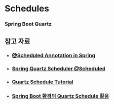# Schedules

### Spring Boot Quartz

## 참고 자료

- ### [@Scheduled Annotation in Spring](https://www.baeldung.com/spring-scheduled-tasks)


- ### [Spring Quartz Scheduler @Scheduled](https://velog.io/@kimh4nkyul/Scheduled%EB%A5%BC-%ED%99%9C%EC%9A%A9%ED%95%9C-Spring-Scheduler)


- ### [Quartz Schedule Tutorial](http://www.quartz-scheduler.org/documentation/quartz-2.3.0/tutorials/)


- ### [Spring Boot 환경의 Quartz Schedule 활용](https://velog.io/@park2348190/Spring-Boot-%ED%99%98%EA%B2%BD%EC%9D%98-Quartz-Scheduler-%ED%99%9C%EC%9A%A9)